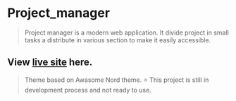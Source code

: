 # Project_manager

> Project manager is a modern web application. It divide project in small tasks a distribute in various section to make it easily accessible.

## View [live site](https://tirtharajsinha.github.io/Project_manager/) here.

> Theme based on Awasome Nord theme.
:star: This project is still in development process and not ready to use.

